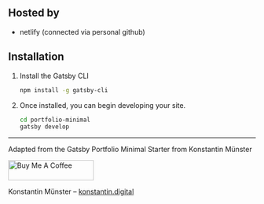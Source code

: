 
## Hosted by
- netlify (connected via personal github)
  

## Installation

1. Install the Gatsby CLI

   ```sh
   npm install -g gatsby-cli
   ```

2. Once installed, you can begin developing your site.

   ```sh
   cd portfolio-minimal
   gatsby develop
   ```

---

Adapted from the Gatsby Portfolio Minimal Starter from Konstantin Münster

<a href="https://www.buymeacoffee.com/kmuenster" target="_blank"><img src="https://cdn.buymeacoffee.com/buttons/default-orange.png" alt="Buy Me A Coffee" height="41" width="174"></a>

Konstantin Münster – [konstantin.digital](https://konstantin.digital)
